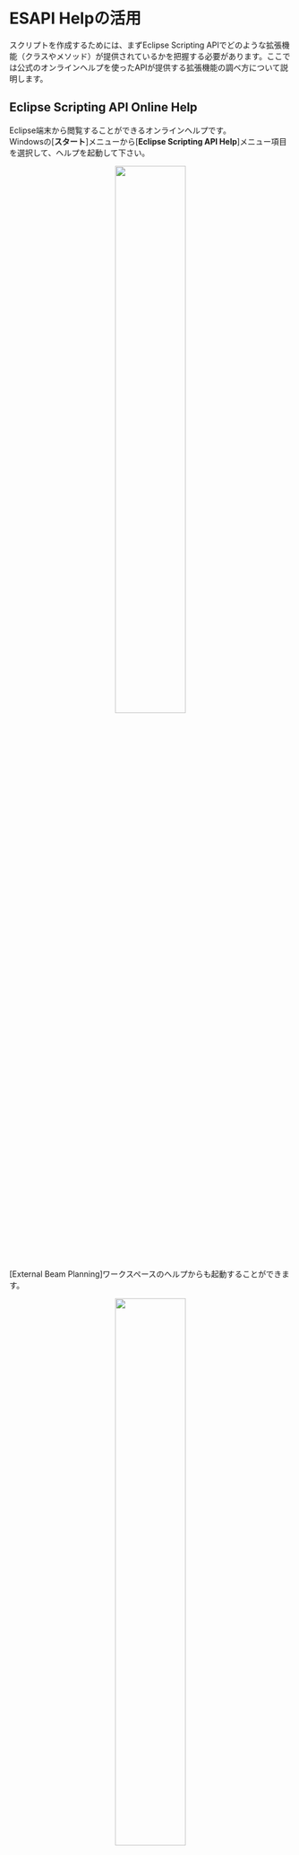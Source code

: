 # ESAPI Helpの活用

スクリプトを作成するためには、まずEclipse Scripting APIでどのような拡張機能（クラスやメソッド）が提供されているかを把握する必要があります。ここでは公式のオンラインヘルプを使ったAPIが提供する拡張機能の調べ方について説明します。

## Eclipse Scripting API Online Help

Eclipse端末から閲覧することができるオンラインヘルプです。  
Windowsの[**スタート**]メニューから[**Eclipse Scripting API Help**]メニュー項目を選択して、ヘルプを起動して下さい。  
<div align="center">
<img src="../../img/1_2_01.jpg" width="50%">
</div>

[External Beam Planning]ワークスペースのヘルプからも起動することができます。

<div align="center">
<img src="../../img/1_2_02.jpg" width="50%">
</div>

オンラインヘルプでは前章で説明したEclipse Scripting API用アセンブリについての説明を閲覧することができます。

| 名前空間 | 内容 | 
| :---: | :---: |
| VMS.TPS.Common.Model.API | オブジェクトモデルについて|
| VMS.TPS.Common.Model.Types | 構造体と列挙型について|

<div align="center">
<img src="../../img/1_2_03.jpg" width="80%">
</div>

### 患者IDの取得方法を調べてみる

「**患者**」＝「**Patient**」クラスと予想できます。  
検索する方法は次の3通りがありますが、まず 目次検索で「Patientクラス」を検索します。

- 目次（索引）検索
- キーワード検索
- 任意文字列検索

1. [VMS.TPS.Common.Model.API]を展開します。
2. スクロールして[Patient Class]を探します。
3. [Patient Class]を展開すると、以下の2つの項目がみつかります。
    - Patient Properties：データ（変数）
    - Patient Methods：操作（関数）

<div align="center">
<img src="../../img/1_2_04.jpg" width="80%">
</div>

4. 患者IDは[ID]であると予想できるため、データ(変数)である[Properties]欄で探すと下記を確認できます。

<div align="center">
<img src="../../img/1_2_05.jpg" width="90%">
</div>

5. さらに[Id]を選択すると、Idのプロパティを確認することができます。ここでは次の項目が読み取れます。
    - **get** アクセサ表記のみから、値の読み出し専用（書き込み禁止）であること
    - [**Property Value**]欄が **String** 型とあることから、値は **文字列** であること

<div align="center">
<img src="../../img/1_2_06.jpg" width="90%">
</div>

6. したがって患者IDは「**Patient**」クラスの「**Id**」プロパティから文字列形式で取得できることが分かります。

### 「HelloWorld.cs」を編集して患者IDを表示できるようにする

1. Eclipseで現在開いている情報は **context** インスタンスからアクセスすることができるので、以下のように変更を加えます。

    変更 **前**
  
    ```csharp
     MessageBox.Show("Hello world in ESAPI.");
    ```

    変更 **後**

    ```csharp
    MessageBox.Show("Patient ID:" + context.Patient.Id);
    ```

2. ソースコードを保存します。
3. Eclipse上でスクリプトを実行し、開いている患者IDがメッセージウィンドウに表示されることを確認します。

<div align="center">
<img src="../../img/1_2_07.jpg" width="20%">
</div>
